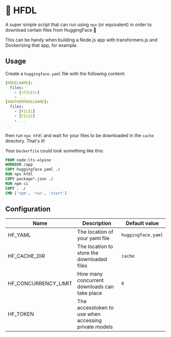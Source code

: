 # 🤗 HFDL

A super simple script that can run using `npx` (or equivalent) in order to download certain files from HuggingFace 🤗

This can be handy when building a Node.js app with transformers.js and Dockerizing that app, for example.

## Usage

Create a `huggingface.yaml` file with the following content:
```yaml
[MODELNAME]:
  files:
    - [<FILE1>]
    - ...
[ANOTHERMODELNAME]:
  files:
    - [FILE1]
    - [FILE2]
    - ...
...
```

then run `npx hfdl` and wait for your files to be downloaded in the `cache` directory. That's it!

Your `Dockerfile` could look something like this:

```Dockerfile
FROM node:lts-alpine
WORKDIR /app
COPY huggingface.yaml ./
RUN npx hfdl
COPY package*.json ./
RUN npm ci
COPY . ./
CMD ['npm', 'run', 'start']
```

## Configuration

| Name                 | Description                                          | Default value      |
| -------------------- | ---------------------------------------------------- | ------------------ |
| HF_YAML              | The location of your yaml file                       | `huggingface.yaml` |
| HF_CACHE_DIR         | The location to store the downloaded files           | `cache`            |
| HF_CONCURRENCY_LIMIT | How many concurrent downloads can take place         | `6`                |
| HF_TOKEN             | The accesstoken to use when accessing private models |                    |

